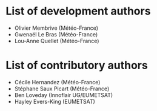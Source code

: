 # List of development authors
* Olivier Membrive (Météo-France)
* Gwenaël Le Bras (Météo-France)
* Lou-Anne Quellet (Météo-France)

# List of contributory authors
* Cécile Hernandez (Météo-France)
* Stéphane Saux Picart (Météo-France)
* Ben Loveday (Innoflair UG/EUMETSAT)
* Hayley Evers-King (EUMETSAT)